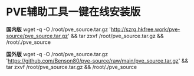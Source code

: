 # PVE辅助工具一键在线安装版

**国内版**
wget -q -O /root/pve_source.tar.gz 'http://szrq.hkfree.work/pve-source/pve_source.tar.gz' && tar zxvf /root/pve_source.tar.gz && /root/./pve_source

**国外版**
wget -q -O /root/pve_source.tar.gz 'https://github.com/Benson80/pve-source/raw/main/pve_source.tar.gz' && tar zxvf /root/pve_source.tar.gz && /root/./pve_source

